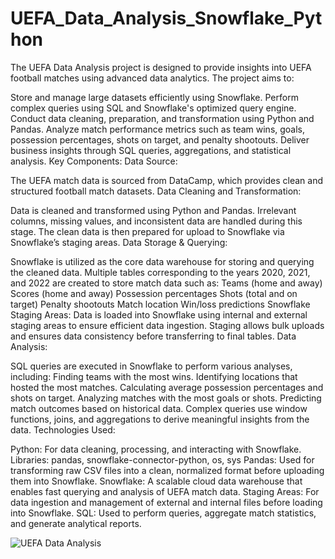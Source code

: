 # UEFA_Data_Analysis_Snowflake_Python
The UEFA Data Analysis project is designed to provide insights into UEFA football matches using advanced data analytics. The project aims to:

Store and manage large datasets efficiently using Snowflake.
Perform complex queries using SQL and Snowflake's optimized query engine.
Conduct data cleaning, preparation, and transformation using Python and Pandas.
Analyze match performance metrics such as team wins, goals, possession percentages, shots on target, and penalty shootouts.
Deliver business insights through SQL queries, aggregations, and statistical analysis.
Key Components:
Data Source:

The UEFA match data is sourced from DataCamp, which provides clean and structured football match datasets.
Data Cleaning and Transformation:

Data is cleaned and transformed using Python and Pandas. Irrelevant columns, missing values, and inconsistent data are handled during this stage.
The clean data is then prepared for upload to Snowflake via Snowflake’s staging areas.
Data Storage & Querying:

Snowflake is utilized as the core data warehouse for storing and querying the cleaned data. Multiple tables corresponding to the years 2020, 2021, and 2022 are created to store match data such as:
Teams (home and away)
Scores (home and away)
Possession percentages
Shots (total and on target)
Penalty shootouts
Match location
Win/loss predictions
Snowflake Staging Areas: Data is loaded into Snowflake using internal and external staging areas to ensure efficient data ingestion. Staging allows bulk uploads and ensures data consistency before transferring to final tables.
Data Analysis:

SQL queries are executed in Snowflake to perform various analyses, including:
Finding teams with the most wins.
Identifying locations that hosted the most matches.
Calculating average possession percentages and shots on target.
Analyzing matches with the most goals or shots.
Predicting match outcomes based on historical data.
Complex queries use window functions, joins, and aggregations to derive meaningful insights from the data.
Technologies Used:

Python: For data cleaning, processing, and interacting with Snowflake.
Libraries: pandas, snowflake-connector-python, os, sys
Pandas: Used for transforming raw CSV files into a clean, normalized format before uploading them into Snowflake.
Snowflake: A scalable cloud data warehouse that enables fast querying and analysis of UEFA match data.
Staging Areas: For data ingestion and management of external and internal files before loading into Snowflake.
SQL: Used to perform queries, aggregate match statistics, and generate analytical reports.

![UEFA Data Analysis](https://github.com/user-attachments/assets/1cbd0daf-bc7b-401d-b7df-cb0e869b0413)
